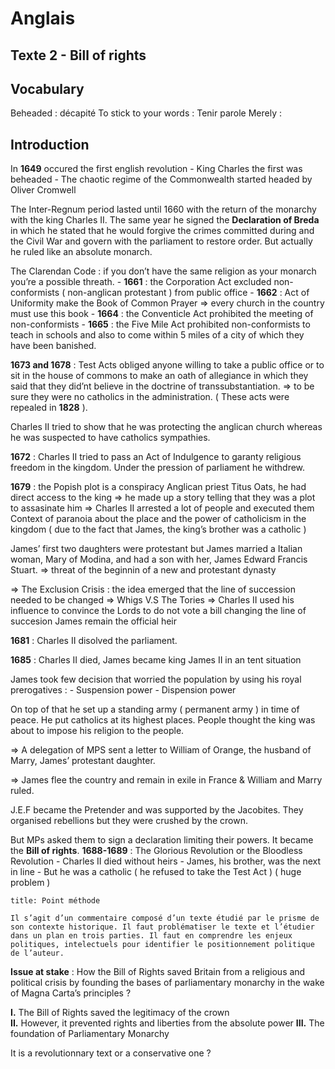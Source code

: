 # Anglais 

## Texte 2 - Bill of rights 

## Vocabulary 

Beheaded : décapité
To stick to your words : Tenir parole
Merely : 

## Introduction 

In **1649** occured the first english revolution 
	- King Charles the first was beheaded 
	- The chaotic regime of the Commonwealth started headed by Oliver Cromwell

The Inter-Regnum period lasted until 1660 with the return of the monarchy with the king Charles II. The same year he signed the **Declaration of Breda** in which he stated that he would forgive the crimes committed during and the Civil War and govern with the parliament to restore order. But actually he ruled like an absolute monarch.

The Clarendan Code : if you don’t have the same religion as your monarch you’re a possible threath.
	- **1661** : the Corporation Act excluded non-conformists ( non-anglican protestant ) from public office
	- **1662** : Act of Uniformity make the Book of Common Prayer ⇒ every church in the country must use this book 
	- **1664** : the Conventicle Act prohibited the meeting of non-conformists 
	- **1665** : the Five Mile Act prohibited non-conformists to teach in schools and also to come within 5 miles of a city of which they have been banished. 

**1673 and 1678** : Test Acts obliged anyone willing to take a public office or to sit in the house of commons to make an oath of allegiance in which they said that they did’nt believe in the doctrine of transsubstantiation. ⇒ to be sure they were no catholics in the administration. ( These acts were repealed in **1828** ).

Charles II tried to show that he was protecting the anglican church whereas he was suspected to have catholics sympathies.

**1672** : Charles II tried to pass an Act of Indulgence to garanty religious freedom in the kingdom. Under the pression of parliament he withdrew.

**1679** : the Popish plot is a conspiracy 
	Anglican priest Titus Oats, he had direct access to the king ⇒ he made up a story telling that they was a plot to assasinate him ⇒ Charles II arrested a lot of people and executed them 
	Context of paranoia about the place and the power of catholicism in the kingdom ( due to the fact that James, the king’s brother was a catholic )

James’ first two daughters were protestant but James married a Italian woman, Mary of Modina, and had a son with her, James Edward Francis Stuart. ⇒ threat of the beginnin of a new and protestant dynasty 

⇒ The Exclusion Crisis : the idea emerged that the line of succession needed to be changed ⇒ Whigs V.S The Tories 
⇒ Charles II used his influence to convince the Lords to do not vote a bill changing the line of succesion James remain the official heir 

**1681** : Charles II disolved the parliament. 

**1685** : Charles II died, James became king James II in an tent situation 

James took few decision that worried the population by using his royal prerogatives : 
	- Suspension power 
	- Dispension power 

On top of that he set up a standing army ( permanent army ) in time of peace. He put catholics at its highest places. People thought the king was about to impose his religion to the people.

⇒ A delegation of MPS sent a letter to William of Orange, the husband of Marry, James’ protestant daughter.

⇒ James flee the country and remain in exile in France & William and Marry ruled.

J.E.F became the Pretender and was supported by the Jacobites. They organised rebellions but they were crushed by the crown.

But MPs asked them to sign a declaration limiting their powers. It became the **Bill of rights**.
**1688-1689** : The Glorious Revolution or the Bloodless Revolution 
	- Charles II died without heirs
	- James, his brother, was the next in line
	- But he was a catholic ( he refused to take the Test Act ) ( huge problem )

```ad-abstract
title: Point méthode

Il s’agit d’un commentaire composé d’un texte étudié par le prisme de son contexte historique. Il faut problématiser le texte et l’étudier dans un plan en trois parties. Il faut en comprendre les enjeux politiques, intelectuels pour identifier le positionnement politique de l’auteur.

```

**Issue at stake** : How the Bill of Rights saved Britain from a religious and political crisis by founding the bases of parliamentary monarchy in the wake of Magna Carta’s principles ?

**I.** The Bill of Rights saved the legitimacy of the crown  
**II.** However, it prevented rights and liberties from the absolute power
**III.** The foundation of Parliamentary Monarchy 

It is a revolutionnary text or a conservative one ? 











